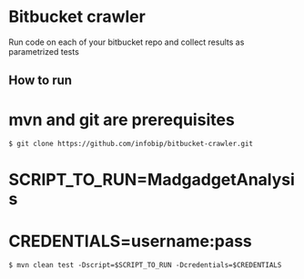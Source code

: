 # Bitbucket crawler
Run code on each of your bitbucket repo and collect results as parametrized tests


## How to run
  # mvn and git are prerequisites
```$ git clone https://github.com/infobip/bitbucket-crawler.git```
  # SCRIPT_TO_RUN=MadgadgetAnalysis
  # CREDENTIALS=username:pass
```$ mvn clean test -Dscript=$SCRIPT_TO_RUN -Dcredentials=$CREDENTIALS ```